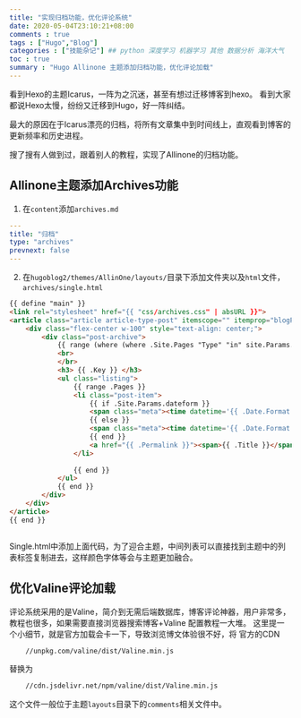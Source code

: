 ```yaml
---
title: "实现归档功能，优化评论系统"
date: 2020-05-04T23:10:21+08:00
comments : true
tags : ["Hugo","Blog"]
categories : ["技能杂记"] ## python 深度学习 机器学习 其他 数据分析 海洋大气
toc : true
summary : "Hugo Allinone 主题添加归档功能，优化评论加载"
---
```


看到Hexo的主题Icarus，一阵为之沉迷，甚至有想过迁移博客到hexo。
看到大家都说Hexo太慢，纷纷又迁移到Hugo，好一阵纠结。

最大的原因在于Icarus漂亮的归档，将所有文章集中到时间线上，直观看到博客的更新频率和历史进程。

搜了搜有人做到过，跟着别人的教程，实现了Allinone的归档功能。

## Allinone主题添加Archives功能

1. 在`content`添加`archives.md`

```yaml
---
title: "归档"
type: "archives"
prevnext: false
---
```

2. 在`hugoblog2/themes/AllinOne/layouts/`目录下添加文件夹以及`html`文件，`archives/single.html`

```html
{{ define "main" }}
<link rel="stylesheet" href="{{ "css/archives.css" | absURL }}">
<article class="article article-type-post" itemscope="" itemprop="blogPost">
    <div class="flex-center w-100" style="text-align: center;">
        <div class="post-archive">  
            {{ range (where (where .Site.Pages "Type" "in" site.Params.mainSections) "Kind" "page").GroupByDate "2006" }}
            <br>
            </br> 
            <h3> {{ .Key }} </h3>
            <ul class="listing">
                {{ range .Pages }}
                <li class="post-item">
                    {{ if .Site.Params.dateform }}
                    <span class="meta"><time datetime='{{ .Date.Format "2006-01-02T15:04:05Z07:00" }}'>{{ .Date.Format .Site.Params.dateform }}</time></span>
                    {{ else }}
                    <span class="meta"><time datetime='{{ .Date.Format "2006-01-02T15:04:05Z07:00" }}'>{{ .Date.Format "Jan 20, 2006" }}</time></span>
                    {{ end }}
                    <a href="{{ .Permalink }}"><span>{{ .Title }}</span></a>
                </li>
                
                {{ end }}
            </ul>
            {{ end }}
        </div>
    </div>
</article>
{{ end }}



```

Single.html中添加上面代码，为了迎合主题，中间列表可以直接找到主题中的列表标签复制进去，这样颜色字体等会与主题更加融合。

## 优化Valine评论加载

评论系统采用的是Valine，简介到无需后端数据库，博客评论神器，用户非常多，教程也很多，如果需要直接浏览器搜索博客+Valine 配置教程一大堆。
这里提一个小细节，就是官方加载会卡一下，导致浏览博文体验很不好，将
官方的CDN
```html
    //unpkg.com/valine/dist/Valine.min.js
```
替换为
```html
    //cdn.jsdelivr.net/npm/valine/dist/Valine.min.js
```
这个文件一般位于主题`layouts`目录下的`comments`相关文件中。

